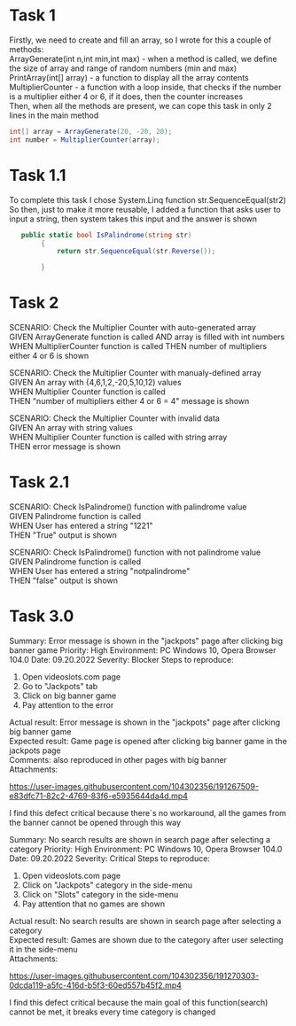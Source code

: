 # Task 1 

Firstly, we need to create and fill an array, so I wrote for this a couple of methods:<br />
ArrayGenerate(int n,int min,int max) - when a method is called, we define the size of array and range of random numbers (min and max)<br />
PrintArray(int[] array) - a function to display all the array contents<br />
MultiplierCounter - a function with a loop inside, that checks if the number is a multiplier either 4 or 6, if it does, then the counter increases<br />
Then, when all the methods are present, we can cope this task in only 2 lines in the main method<br />
```C#
int[] array = ArrayGenerate(20, -20, 20);
int number = MultiplierCounter(array);
```

# Task 1.1<br />
To complete this task I chose System.Linq function str.SequenceEqual(str2)<br />
So then, just to make it more reusable, I added a function that asks user to input a string, then system takes this input and the answer is shown<br />
```C#
   public static bool IsPalindrome(string str)
        {
            return str.SequenceEqual(str.Reverse());

        }
```        
        
# Task 2<br />
SCENARIO: Check the Multiplier Counter with auto-generated array<br />
GIVEN ArrayGenerate function is called
AND array is filled with int numbers
WHEN MultiplierCounter function is called
THEN number of multipliers either 4 or 6 is shown


SCENARIO: Check the Multiplier Counter with manualy-defined array<br />
GIVEN An array with {4,6,1,2,-20,5,10,12) values <br />
WHEN Multiplier Counter function is called<br />
THEN "number of multipliers either 4 or 6 = 4" message is shown <br />

SCENARIO: Check the Multiplier Counter with invalid data<br />
GIVEN An array with string values <br />
WHEN Multiplier Counter function is called with string array <br />
THEN error message is shown <br />

# Task 2.1

 SCENARIO: Check IsPalindrome() function with palindrome value <br />
 GIVEN Palindrome function is called<br />
 WHEN User has entered a string "1221"<br />
 THEN "True" output is shown <br />
 
 SCENARIO: Check IsPalindrome() function with not palindrome value<br />
 GIVEN Palindrome function is called<br />
 WHEN User has entered a string "notpalindrome"<br />
 THEN "false" output is shown <br />
 
 # Task 3.0
 
 Summary: Error message is shown in the "jackpots" page after clicking big banner game 
 Priority: High
 Environment: PC Windows 10, Opera Browser 104.0
 Date: 09.20.2022
 Severity: Blocker
 Steps to reproduce:
 1. Open videoslots.com page
 2. Go to "Jackpots" tab
 3. Click on big banner game
 4. Pay attention to the error<br />



 Actual result: Error message is shown in the "jackpots" page after clicking big banner game<br /> 
 Expected result: Game page is opened after clicking big banner game in the jackpots page<br />
 Comments: also reproduced in other pages with big banner<br />
 Attachments:
 
https://user-images.githubusercontent.com/104302356/191267509-e83dfc71-82c2-4769-83f6-e5935644da4d.mp4


I find this defect critical because there`s no workaround, all the games from the banner cannot be opened through this way 

Summary: No search results are shown in search page after selecting a category 
 Priority: High
 Environment: PC Windows 10, Opera Browser 104.0
 Date: 09.20.2022
 Severity: Critical
 Steps to reproduce:
 1. Open videoslots.com page
 2. Click on "Jackpots" category in the side-menu
 3. Click on "Slots" category in the side-menu
 4. Pay attention that no games are shown

 Actual result: No search results are shown in search page after selecting a category <br /> 
 Expected result: Games are shown due to the category after user selecting it in the side-menu<br />
 Attachments:




https://user-images.githubusercontent.com/104302356/191270303-0dcda119-a5fc-416d-b5f3-60ed557b45f2.mp4

I find this defect critical because the main goal of this function(search) cannot be met, it breaks every time category is changed


